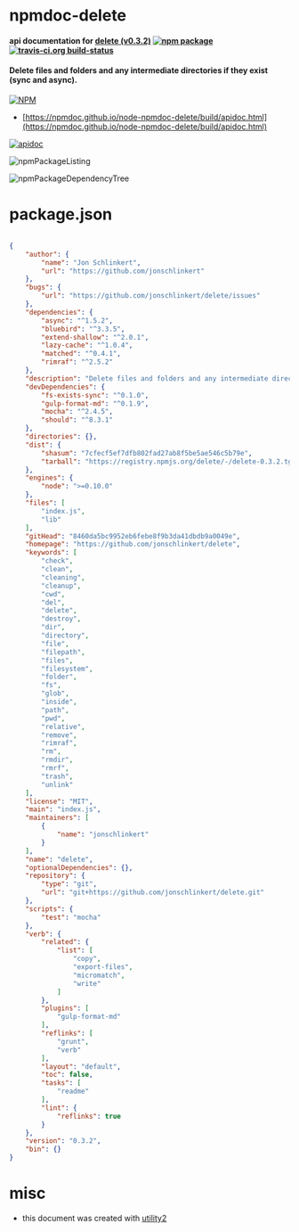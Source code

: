 # npmdoc-delete

#### api documentation for  [delete (v0.3.2)](https://github.com/jonschlinkert/delete)  [![npm package](https://img.shields.io/npm/v/npmdoc-delete.svg?style=flat-square)](https://www.npmjs.org/package/npmdoc-delete) [![travis-ci.org build-status](https://api.travis-ci.org/npmdoc/node-npmdoc-delete.svg)](https://travis-ci.org/npmdoc/node-npmdoc-delete)

#### Delete files and folders and any intermediate directories if they exist (sync and async).

[![NPM](https://nodei.co/npm/delete.png?downloads=true&downloadRank=true&stars=true)](https://www.npmjs.com/package/delete)

- [https://npmdoc.github.io/node-npmdoc-delete/build/apidoc.html](https://npmdoc.github.io/node-npmdoc-delete/build/apidoc.html)

[![apidoc](https://npmdoc.github.io/node-npmdoc-delete/build/screenCapture.buildCi.browser.%252Ftmp%252Fbuild%252Fapidoc.html.png)](https://npmdoc.github.io/node-npmdoc-delete/build/apidoc.html)

![npmPackageListing](https://npmdoc.github.io/node-npmdoc-delete/build/screenCapture.npmPackageListing.svg)

![npmPackageDependencyTree](https://npmdoc.github.io/node-npmdoc-delete/build/screenCapture.npmPackageDependencyTree.svg)



# package.json

```json

{
    "author": {
        "name": "Jon Schlinkert",
        "url": "https://github.com/jonschlinkert"
    },
    "bugs": {
        "url": "https://github.com/jonschlinkert/delete/issues"
    },
    "dependencies": {
        "async": "^1.5.2",
        "bluebird": "^3.3.5",
        "extend-shallow": "^2.0.1",
        "lazy-cache": "^1.0.4",
        "matched": "^0.4.1",
        "rimraf": "^2.5.2"
    },
    "description": "Delete files and folders and any intermediate directories if they exist (sync and async).",
    "devDependencies": {
        "fs-exists-sync": "^0.1.0",
        "gulp-format-md": "^0.1.9",
        "mocha": "^2.4.5",
        "should": "^8.3.1"
    },
    "directories": {},
    "dist": {
        "shasum": "7cfecf5ef7dfb802fad27ab8f5be5ae546c5b79e",
        "tarball": "https://registry.npmjs.org/delete/-/delete-0.3.2.tgz"
    },
    "engines": {
        "node": ">=0.10.0"
    },
    "files": [
        "index.js",
        "lib"
    ],
    "gitHead": "8460da5bc9952eb6febe8f9b3da41dbdb9a0049e",
    "homepage": "https://github.com/jonschlinkert/delete",
    "keywords": [
        "check",
        "clean",
        "cleaning",
        "cleanup",
        "cwd",
        "del",
        "delete",
        "destroy",
        "dir",
        "directory",
        "file",
        "filepath",
        "files",
        "filesystem",
        "folder",
        "fs",
        "glob",
        "inside",
        "path",
        "pwd",
        "relative",
        "remove",
        "rimraf",
        "rm",
        "rmdir",
        "rmrf",
        "trash",
        "unlink"
    ],
    "license": "MIT",
    "main": "index.js",
    "maintainers": [
        {
            "name": "jonschlinkert"
        }
    ],
    "name": "delete",
    "optionalDependencies": {},
    "repository": {
        "type": "git",
        "url": "git+https://github.com/jonschlinkert/delete.git"
    },
    "scripts": {
        "test": "mocha"
    },
    "verb": {
        "related": {
            "list": [
                "copy",
                "export-files",
                "micromatch",
                "write"
            ]
        },
        "plugins": [
            "gulp-format-md"
        ],
        "reflinks": [
            "grunt",
            "verb"
        ],
        "layout": "default",
        "toc": false,
        "tasks": [
            "readme"
        ],
        "lint": {
            "reflinks": true
        }
    },
    "version": "0.3.2",
    "bin": {}
}
```



# misc
- this document was created with [utility2](https://github.com/kaizhu256/node-utility2)
